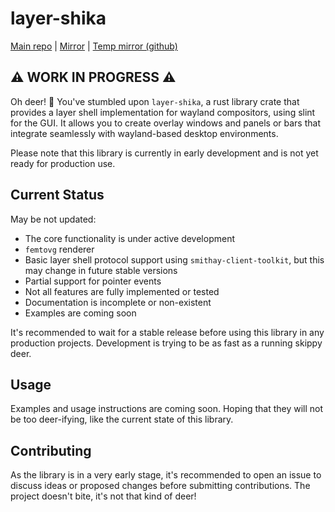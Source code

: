 # layer-shika

[Main repo](https://codeberg.org/waydeer/layer-shika) | [Mirror](https://git.dren.dog/waydeer/layer-shika) | [Temp mirror (github)](https://github.com/waydeerwm/layer-shika)

## ⚠️ WORK IN PROGRESS ⚠️

Oh deer! 🦌 You've stumbled upon `layer-shika`, a rust library crate that provides a layer shell implementation for wayland compositors, using slint for the GUI. It allows you to create overlay windows and panels or bars that integrate seamlessly with wayland-based desktop environments.

Please note that this library is currently in early development and is not yet ready for production use.

## Current Status

May be not updated:

- The core functionality is under active development
- `femtovg` renderer
- Basic layer shell protocol support using `smithay-client-toolkit`, but this may change in future stable versions
- Partial support for pointer events
- Not all features are fully implemented or tested
- Documentation is incomplete or non-existent
- Examples are coming soon

It's recommended to wait for a stable release before using this library in any production projects. Development is trying to be as fast as a running skippy deer.

## Usage

Examples and usage instructions are coming soon. Hoping that they will not be too deer-ifying, like the current state of this library.

## Contributing

As the library is in a very early stage, it's recommended to open an issue to discuss ideas or proposed changes before submitting contributions. The project doesn't bite, it's not that kind of deer!
